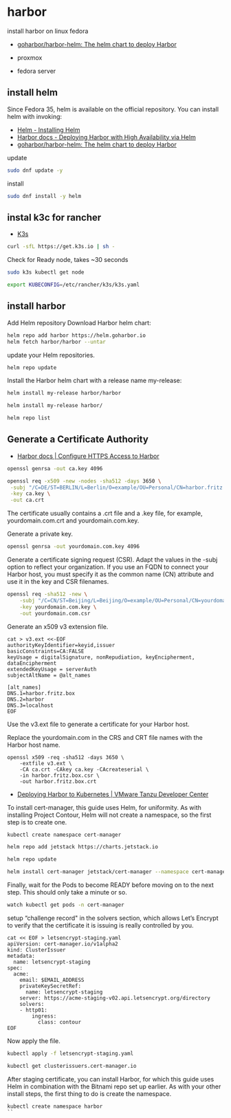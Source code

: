 # harbor
install harbor on linux fedora


+ [goharbor/harbor-helm: The helm chart to deploy Harbor](https://github.com/goharbor/harbor-helm)


+ proxmox
+ fedora server 

## install helm

Since Fedora 35, helm is available on the official repository. You can install helm with invoking:

+ [Helm - Installing Helm](https://helm.sh/docs/intro/install/)
+ [Harbor docs - Deploying Harbor with High Availability via Helm](https://goharbor.io/docs/2.8.0/install-config/harbor-ha-helm/)
+ [goharbor/harbor-helm: The helm chart to deploy Harbor](https://github.com/goharbor/harbor-helm)

update
```bash
sudo dnf update -y
```

install
```bash
sudo dnf install -y helm
```



## instal k3c for rancher

+ [K3s](https://k3s.io/)

```bash
curl -sfL https://get.k3s.io | sh - 
```

Check for Ready node, takes ~30 seconds 
```bash
sudo k3s kubectl get node
```

```bash
export KUBECONFIG=/etc/rancher/k3s/k3s.yaml
```


## install harbor

Add Helm repository
Download Harbor helm chart:
```bash
helm repo add harbor https://helm.goharbor.io
helm fetch harbor/harbor --untar
```

update your Helm repositories.
```bash
helm repo update
```


Install the Harbor helm chart with a release name my-release:
```bash
helm install my-release harbor/harbor
```



```bash
helm install my-release harbor/
```


```bash
helm repo list
```

## Generate a Certificate Authority 

+ [Harbor docs | Configure HTTPS Access to Harbor](https://goharbor.io/docs/2.0.0/install-config/configure-https/)


```bash
openssl genrsa -out ca.key 4096
```

```bash
openssl req -x509 -new -nodes -sha512 -days 3650 \
 -subj "/C=DE/ST=BERLIN/L=Berlin/O=example/OU=Personal/CN=harbor.fritz.box" \
 -key ca.key \
 -out ca.crt
```

The certificate usually contains a .crt file and a .key file, for example, yourdomain.com.crt and yourdomain.com.key.

Generate a private key.

```bash
openssl genrsa -out yourdomain.com.key 4096
```
Generate a certificate signing request (CSR).
Adapt the values in the -subj option to reflect your organization. If you use an FQDN to connect your Harbor host, you must specify it as the common name (CN) attribute and use it in the key and CSR filenames.

```bash
openssl req -sha512 -new \
    -subj "/C=CN/ST=Beijing/L=Beijing/O=example/OU=Personal/CN=yourdomain.com" \
    -key yourdomain.com.key \
    -out yourdomain.com.csr
```

Generate an x509 v3 extension file.

```
cat > v3.ext <<-EOF
authorityKeyIdentifier=keyid,issuer
basicConstraints=CA:FALSE
keyUsage = digitalSignature, nonRepudiation, keyEncipherment, dataEncipherment
extendedKeyUsage = serverAuth
subjectAltName = @alt_names

[alt_names]
DNS.1=harbor.fritz.box
DNS.2=harbor
DNS.3=localhost
EOF
```



Use the v3.ext file to generate a certificate for your Harbor host.

Replace the yourdomain.com in the CRS and CRT file names with the Harbor host name.

```
openssl x509 -req -sha512 -days 3650 \
    -extfile v3.ext \
    -CA ca.crt -CAkey ca.key -CAcreateserial \
    -in harbor.fritz.box.csr \
    -out harbor.fritz.box.crt
```





+ [Deploying Harbor to Kubernetes | VMware Tanzu Developer Center](https://tanzu.vmware.com/developer/guides/harbor-gs/)


To install cert-manager, this guide uses Helm, for uniformity. As with installing Project Contour, Helm will not create a namespace, so the first step is to create one.
```bash
kubectl create namespace cert-manager
```



```bash
helm repo add jetstack https://charts.jetstack.io
```


```bash
helm repo update
```


```bash
helm install cert-manager jetstack/cert-manager --namespace cert-manager --version v1.0.2 --set installCRDs=true
```

Finally, wait for the Pods to become READY before moving on to the next step. This should only take a minute or so.

```bash
watch kubectl get pods -n cert-manager
```

setup “challenge record" in the solvers section, which allows Let’s Encrypt to verify that the certificate it is issuing is really controlled by you.

```
cat << EOF > letsencrypt-staging.yaml
apiVersion: cert-manager.io/v1alpha2
kind: ClusterIssuer
metadata:
  name: letsencrypt-staging
spec:
  acme:
    email: $EMAIL_ADDRESS
    privateKeySecretRef:
      name: letsencrypt-staging
    server: https://acme-staging-v02.api.letsencrypt.org/directory
    solvers:
    - http01:
        ingress:
          class: contour
EOF
```


Now apply the file.
```bash      
kubectl apply -f letsencrypt-staging.yaml
```

```bash      
kubectl get clusterissuers.cert-manager.io
```

After staging certificate, you can install Harbor, for which this guide uses Helm in combination with the Bitnami repo set up earlier. As with your other install steps, the first thing to do is create the namespace.
```
kubectl create namespace harbor
``

